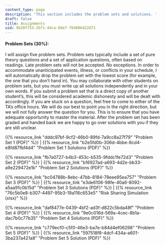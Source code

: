 ```yaml
---
content_type: page
description: 'This section includes the problem sets and solutions. '
draft: false
title: Assignments
uid: 9b20f753-2bf1-44ca-8de7-f6408b422d71
---
```

#### Problem Sets (30%):

I will assign five problem sets. Problem sets typically include a set of pure theory questions and a set of application questions, often based on readings. Late problem sets will not be accepted. No exceptions. In order to accommodate unanticipated events, illness, or conflicts in your schedule, I will automatically drop the problem set with the lowest score (for example, the one that you don’t hand in). You may collaborate with other students on problem sets, but you must write up all solutions independently and in your own words. If you submit a problem set that is a direct copy of another student’s, this will be considered academic dishonesty and will be dealt with accordingly. If you are stuck on a question, feel free to come to either of the TA’s office hours. We will do our best to point you in the right direction, but we will not fully answer the question for you. This is to ensure that you have adequate opportunity to master the material. After the problem set has been graded and handed back we are happy to go over solutions with you if they are still unclear.

{{% resource_link "dddc97bf-9cf2-46b0-89fd-7a9cc8a27f79" "Problem Set 1 (PDF)" %}} | {{% resource_link "b2e5fd0b-306d-4bbe-8cd4-e8fd87fbf4d4" "Problem Set 1 Solutions (PDF)" %}}

{{% resource_link "fb7a0727-b4b3-453c-b535-9fddc1fe72d3" "Problem Set 2 (PDF)" %}} | {{% resource_link "b16927ad-a693-4d2e-bb33-a9e229472e1b" "Problem Set 2 Solutions (PDF)" %}}

{{% resource_link "bc04788b-8ebc-47bb-8184-78eee95ea757" "Problem Set 3 (PDF)" %}} | {{% resource_link "e3de6106-98fe-40a6-8092-a5aa91c0b15d" "Problem Set 3 Solutions (PDF)" %}} | {{% resource_link "76c5b0e8-b307-4497-95b3-19a116c653e5" "Risk Sharing Simulation (xlsx)" %}}

{{% resource_link "daf8477e-0439-4bf2-ad3f-d822c5bda48f" "Problem Set 4 (PDF)" %}} | {{% resource_link "9e0c016d-569a-4cec-8b1a-dac7b0c77b35" "Problem Set 4 Solutions (PDF)" %}}

{{% resource_link "c779ecf0-c5f0-46e3-ba7e-b84d4ef06298" "Problem Set 5 (PDF)" %}} | {{% resource_link "597518f8-4dcf-434a-a601-3ba237a421a8" "Problem Set 5 Solution (PDF)" %}}